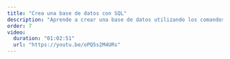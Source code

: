 ```yaml
---
title: "Crea una base de datos con SQL"
description: "Aprende a crear una base de datos utilizando los comandos disponibles en SQL, también a como modificarla aplicar restricciones a las columnas de acuerdo a la lógica de negocio que necesites. Daremos un tour sobre pgAdmin, la herramienta con la que nos conectaremos a nuestra base de datos."
order: 7
video:
  duration: "01:02:51"
  url: "https://youtu.be/oPQ5s2M4URs"
---
```

